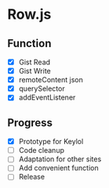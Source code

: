 # Row.js

## Function
- [x] Gist Read
- [x] Gist Write
- [x] remoteContent json
- [x] querySelector
- [x] addEventListener

## Progress
- [x] Prototype for Keylol
- [ ] Code cleanup
- [ ] Adaptation for other sites
- [ ] Add convenient function
- [ ] Release